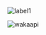 ![label1](https://wakapi.dev/api/badge/erikfrish/interval:today?label=today&color=red)

![wakaapi](https://github-readme-stats.vercel.app/api/wakatime?username=erikfrish&api_domain=wakapi.dev&bg_color=1A202C&title_color=2F855A&icon_color=2F855A&text_color=ffffff&custom_title=Wakapi%20Week%20Stats&layout=compact)
